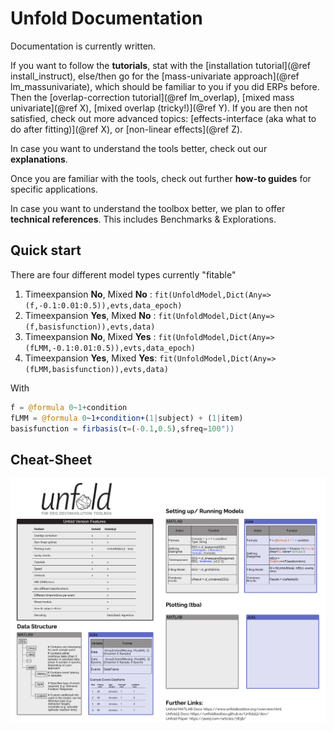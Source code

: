# Unfold Documentation
Documentation is currently written.

If you want to follow the **tutorials**, stat with the [installation tutorial](@ref install_instruct), else/then go for the [mass-univariate approach](@ref lm_massunivariate), which should be familiar to you if you did ERPs before. Then the [overlap-correction tutorial](@ref lm_overlap), [mixed mass univariate](@ref X), [mixed overlap (tricky!)](@ref Y). If you are then not satisfied, check out more advanced topics: [effects-interface (aka what to do after fitting)](@ref X), or [non-linear effects](@ref Z).

In case you want to understand the tools better, check out our **explanations**.

Once you are familiar with the tools, check out further **how-to guides** for specific applications.

In case you want to understand the toolbox better, we plan to offer **technical references**. This includes Benchmarks & Explorations.


## Quick start
There are four different model types currently "fitable"

1. Timeexpansion **No**, Mixed **No**  : `fit(UnfoldModel,Dict(Any=>(f,-0.1:0.01:0.5)),evts,data_epoch)`
1. Timeexpansion **Yes**, Mixed **No** : `fit(UnfoldModel,Dict(Any=>(f,basisfunction)),evts,data)`
1. Timeexpansion **No**, Mixed **Yes** : `fit(UnfoldModel,Dict(Any=>(fLMM,-0.1:0.01:0.5)),evts,data_epoch)`
1. Timeexpansion **Yes**, Mixed **Yes**: `fit(UnfoldModel,Dict(Any=>(fLMM,basisfunction)),evts,data)`

With
```julia
f = @formula 0~1+condition
fLMM = @formula 0~1+condition+(1|subject) + (1|item)
basisfunction = firbasis(τ=(-0.1,0.5),sfreq=100"))
```

## Cheat-Sheet

![](https://github.com/ReneSkukies/unfold.jl/blob/main/docs/assets/CheatSheetCurrent.png)